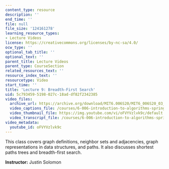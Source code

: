 ```yaml
---
content_type: resource
description: ''
end_time: ''
file: null
file_size: '124161278'
learning_resource_types:
- Lecture Videos
license: https://creativecommons.org/licenses/by-nc-sa/4.0/
ocw_type: ''
optional_tab_title: ''
optional_text: ''
parent_title: Lecture Videos
parent_type: CourseSection
related_resources_text: ''
resource_index_text: ''
resourcetype: Video
start_time: ''
title: 'Lecture 9: Breadth-First Search'
uid: 5c793459-5198-027c-18ad-df82f2342385
video_files:
  archive_url: https://archive.org/download/MIT6.006S20/MIT6_006S20_03_05_Lecture_9_300k.mp4
  video_captions_file: /courses/6-006-introduction-to-algorithms-spring-2020/45f2aafeec5e5d80b2550bf31e3b8870_oFVYVzlvk9c.vtt
  video_thumbnail_file: https://img.youtube.com/vi/oFVYVzlvk9c/default.jpg
  video_transcript_file: /courses/6-006-introduction-to-algorithms-spring-2020/ba6f7683ee058482cacfdc32bdf30e49_oFVYVzlvk9c.pdf
video_metadata:
  youtube_id: oFVYVzlvk9c
---
```


This class covers graph definitions, neighbor sets and adjacencies, graph representations in data structures, and paths. It also discusses shortest paths trees and breadth-first search.

**Instructor:** Justin Solomon

